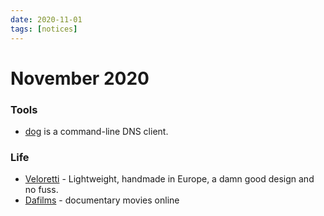 ```yaml
---
date: 2020-11-01
tags: [notices]
---
```


# November 2020

### Tools

- [dog](https://github.com/ogham/dog) is a command-line DNS client.

### Life

- [Veloretti](https://www.veloretti.nl/) - Lightweight, handmade in Europe, a damn good design and no fuss. 
- [Dafilms](https://dafilms.cz/film) - documentary movies online